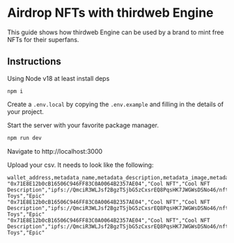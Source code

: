 # Airdrop NFTs with thirdweb Engine

This guide shows how thirdweb Engine can be used by a brand to mint free NFTs for their superfans.

## Instructions

Using Node v18 at least install deps
```
npm i
```

Create a `.env.local` by copying the `.env.example` and filling in the details of your project.

Start the server with your favorite package manager.

```bash
npm run dev
```

Navigate to http://localhost:3000

Upload your csv. It needs to look like the following:


```csv
wallet_address,metadata_name,metadata_description,metadata_image,metadata_asset_id,metadata_licensor,metadata_rarity
"0x71E8E12b0cB16506C946FF83C0A0064B2357AE04","Cool NFT","Cool NFT Description","ipfs://QmciR3WLJsf2BgzTSjbG5zCxsrEQ8PqsHK7JWGWsDSNo46/nft.png","sf_test","McFarlane Toys","Epic"
"0x71E8E12b0cB16506C946FF83C0A0064B2357AE04","Cool NFT","Cool NFT Description","ipfs://QmciR3WLJsf2BgzTSjbG5zCxsrEQ8PqsHK7JWGWsDSNo46/nft.png","sf_test","McFarlane Toys","Epic"
"0x71E8E12b0cB16506C946FF83C0A0064B2357AE04","Cool NFT","Cool NFT Description","ipfs://QmciR3WLJsf2BgzTSjbG5zCxsrEQ8PqsHK7JWGWsDSNo46/nft.png","sf_test","McFarlane Toys","Epic"
```